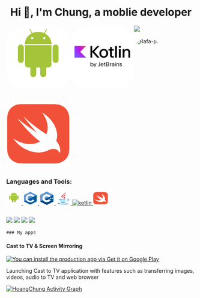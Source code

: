 <h1 align="center">Hi 👋, I'm Chung, a moblie developer </h1>
<img align="left" alt="Rafa-pic" height="170" style="border-radius:50px;"
   src="https://raw.githubusercontent.com/devicons/devicon/master/icons/android/android-original-wordmark.svg">
</div>
<div align="center">
<img align="left" alt="Rafa-pic" height="170" style="border-radius:50px;"
   src="https://raw.githubusercontent.com/devicons/devicon/master/icons/kotlin/kotlin-original-wordmark.svg">
</div>

  <a href="https://github.com/hoangchungk53qx1">
  <img height="170em" src="https://github-readme-stats.vercel.app/api?username=hoangchungk53qx1&show_icons=true&theme=dracula&include_all_commits=true&count_private=true"/>
 
 
  <img align="left" alt="Rafa-pic" height="170" style="border-radius:50px;"
   src="https://raw.githubusercontent.com/jmnote/z-icons/master/svg/java.svg">
</div>
 <img src="https://raw.githubusercontent.com/devicons/devicon/master/icons/swift/swift-original.svg" alt="swift" width="170" height="170"/> </a> </p>
  
##
  
  <h3 align="left">Languages and Tools:</h3>
<p align="left"> <a href="https://developer.android.com" target="_blank" rel="noreferrer">  
  <img src="https://raw.githubusercontent.com/devicons/devicon/master/icons/android/android-original-wordmark.svg" alt="android" width="40" height="35"/> </a> <a href="https://www.cprogramming.com/" target="_blank" rel="noreferrer"> 
  <img src="https://raw.githubusercontent.com/devicons/devicon/master/icons/c/c-original.svg" alt="c" width="40" height="35"/> </a> <a href="https://www.w3schools.com/cpp/" target="_blank" rel="noreferrer"> 
  <img src="https://raw.githubusercontent.com/devicons/devicon/master/icons/cplusplus/cplusplus-original.svg" alt="cplusplus" width="40" height="35"/> </a> <a href="https://www.w3schools.com/cs/" target="_blank" rel="noreferrer"> 
  <img src="https://raw.githubusercontent.com/devicons/devicon/master/icons/java/java-original.svg" alt="java" width="40" height="35"/> </a> <a href="https://kotlinlang.org" target="_blank" rel="noreferrer"> 
  <img src="https://www.vectorlogo.zone/logos/kotlinlang/kotlinlang-icon.svg" alt="kotlin" width="40" height="35"/> </a> <a href="https://pugjs.org" target="_blank" rel="noreferrer"> 
  <img src="https://raw.githubusercontent.com/devicons/devicon/master/icons/swift/swift-original.svg" alt="swift" width="40" height="35"/> </a> </p>
  
  ##
 
<div> 
  <a href="https://www.facebook.com/hoangchungk53" target="_blank"><img src="https://img.shields.io/badge/-Facebook-%230077B5?style=for-the-badge&logo=facebook&logoColor=white" target="_blank"></a> 
  <a href="https://github.com/hoangchungk53qx1" target="_blank"><img src="https://img.shields.io/badge/Github-FF0000?style=for-the-badge&logo=github&logoColor=white" target="_blank"></a>
  <a href="https://www.instagram.com/hoangchungk53qx1/" target="_blank"><img src="https://img.shields.io/badge/-Instagram-%23E4405F?style=for-the-badge&logo=instagram&logoColor=white" target="_blank"></a>
  <a href = "mailto:hoangchungk53qx1@gmail.com"><img src="https://img.shields.io/badge/-Gmail-%23333?style=for-the-badge&logo=gmail&logoColor=white" target="_blank"></a>
   
    ### My apps
  
  #### Cast to TV & Screen Mirroring
  
  [<img src="https://play.google.com/intl/ja/badges/static/images/badges/en_badge_web_generic.png" alt="You can install the production app via Get it on Google Play" width="256px">](https://play.google.com/store/apps/details?id=com.vn.streamingtv.castscreen)
  
  Launching Cast to TV application with features such as transferring images, videos, audio to TV and web browser
  

  <a href="https://github.com/hoangchungk531qx1"><img alt="HoangChung Activity Graph" src="https://github-readme-activity-graph.cyclic.app/graph?username=hoangchungk53qx1&bg_color=1F222E&color=F8D866&line=F85D7F&point=FFFFFF&hide_border=true" /></a>
  
